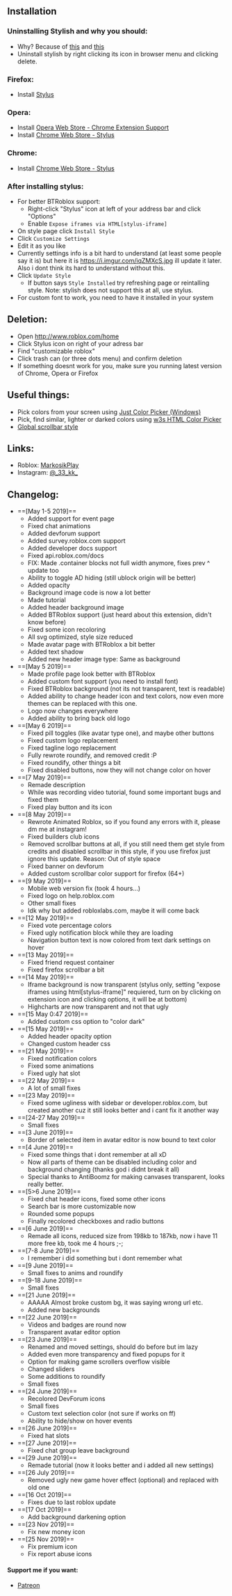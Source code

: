 ## Installation

### Uninstalling Stylish and why you should:
- Why? Because of [this](https://i.imgur.com/LT7Auas.png) and [this](https://i.imgur.com/Gc6KIAJ.png)
- Uninstall stylish by right clicking its icon in browser menu and clicking delete.

### Firefox:
- Install [Stylus](https://addons.mozilla.org/en-US/firefox/addon/styl-us/)

### Opera:
- Install [Opera Web Store - Chrome Extension Support](https://addons.opera.com/uk/extensions/details/install-chrome-extensions/)
- Install [Chrome Web Store - Stylus](https://chrome.google.com/webstore/detail/stylus/clngdbkpkpeebahjckkjfobafhncgmne)

### Chrome:
- Install [Chrome Web Store - Stylus](https://chrome.google.com/webstore/detail/stylus/clngdbkpkpeebahjckkjfobafhncgmne)

### After installing stylus:
- For better BTRoblox support:
  - Right-click "Stylus" icon at left of your address bar and click "Options"
  - Enable `Expose iframes via HTML[stylus-iframe]`
- On style page click `Install Style`
- Click `Customize Settings`
- Edit it as you like
- Currently settings info is a bit hard to understand (at least some people say it is) but here it is https://i.imgur.com/iqZMXcS.jpg ill update it later. Also i dont think its hard to understand without this.
- Click `Update Style`
  - If button says `Style Installed` try refreshing page or reintalling style. Note: stylish does not support this at all, use stylus.
- For custom font to work, you need to have it installed in your system

## Deletion:
- Open http://www.roblox.com/home
- Click Stylus icon on right of your adress bar
- Find "customizable roblox"
- Click trash can (or three dots menu) and confirm deletion
- If something doesnt work for you, make sure you running latest version of Chrome, Opera or Firefox



## Useful things:

- Pick colors from your screen using [Just Color Picker (Windows)](http://annystudio.com/jcpicker.exe)
- Pick, find similar, lighter or darked colors using [w3s HTML Color Picker](https://www.w3schools.com/colors/colors_picker.asp)
- [Global scrollbar style](https://userstyles.org/styles/171904/simple-customizable-scrollbar)

## Links:

- Roblox: [MarkosikPlay](https://www.roblox.com/users/233100576/profile)
- Instagram: [@\_33_kk\_](https://instagram.com/_33_kk_)

## Changelog:

- ==[May 1-5 2019]==
  - Added support for event page
  - Fixed chat animations
  - Added devforum support
  - Added survey.roblox.com support
  - Added developer docs support
  - Fixed api.roblox.com/docs
  - FIX: Made .container blocks not full width anymore, fixes prev ^ update too
  - Ability to toggle AD hiding (still ublock origin will be better)
  - Added opacity
  - Background image code is now a lot better
  - Made tutorial
  - Added header background image
  - Added BTRoblox support (just heard about this extension, didn't know before)
  - Fixed some icon recoloring
  - All svg optimized, style size reduced
  - Made avatar page with BTRoblox a bit better
  - Added text shadow
  - Added new header image type: Same as background
- ==[May 5 2019]==
  - Made profile page look better with BTRoblox
  - Added custom font support (you need to install font)
  - Fixed BTRoblox background (not its not transparent, text is readable)
  - Added ability to change header icon and text colors, now even more themes can be replaced with this one.
  - Logo now changes everywhere
  - Added ability to bring back old logo
- ==[May 6 2019]==
  - Fixed pill toggles (like avatar type one), and maybe other buttons
  - Fixed custom logo replacement
  - Fixed tagline logo replacement
  - Fully rewrote roundify, and removed credit :P
  - Fixed roundify, other things a bit
  - Fixed disabled buttons, now they will not change color on hover
- ==[7 May 2019]==
  - Remade description
  - While was recording video tutorial, found some important bugs and fixed them
  - Fixed play button and its icon
- ==[8 May 2019]==
  - Rewrote Animated Roblox, so if you found any errors with it, please dm me at instagram!
  - Fixed builders club icons
  - Removed scrollbar buttons at all, if you still need them get style from credits and disabled scrollbar in this style, if you use firefox just ignore this update. Reason: Out of style space
  - Fixed banner on devforum
  - Added custom scrollbar color support for firefox (64+)
- ==[9 May 2019]==
  - Mobile web version fix (took 4 hours...)
  - Fixed logo on help.roblox.com
  - Other small fixes
  - Idk why but added robloxlabs.com, maybe it will come back
- ==[12 May 2019]==
  - Fixed vote percentage colors
  - Fixed ugly notification block while they are loading
  - Navigation button text is now colored from text dark settings on hover
- ==[13 May 2019]==
  - Fixed friend request container
  - Fixed firefox scrollbar a bit
- ==[14 May 2019]==
  - Iframe background is now transparent (stylus only, setting "expose iframes using html[stylus-iframe]" requiered, turn on by clicking on extension icon and clicking options, it will be at bottom)
  - Highcharts are now transparent and not that ugly
- ==[15 May 0:47 2019]==
  - Added custom css option to "color dark"
- ==[15 May 2019]==
  - Added header opacity option
  - Changed custom header css
- ==[21 May 2019]==
  - Fixed notification colors
  - Fixed some animations
  - Fixed ugly hat slot
- ==[22 May 2019]==
  - A lot of small fixes
- ==[23 May 2019]==
  - Fixed some ugliness with sidebar or developer.roblox.com, but created another cuz it still looks better and i cant fix it another way
- ==[24-27 May 2019]==
  - Small fixes
- ==[3 June 2019]==
  - Border of selected item in avatar editor is now bound to text color
- ==[4 June 2019]==
  - Fixed some things that i dont remember at all xD
  - Now all parts of theme can be disabled including color and background changing (thanks god i didnt break it all)
  - Special thanks to AntiBoomz for making canvases transparent, looks really better.
- ==[5>6 June 2019]==
  - Fixed chat header icons, fixed some other icons
  - Search bar is more customizable now
  - Rounded some popups
  - Finally recolored checkboxes and radio buttons
- ==[6 June 2019]==
  - Remade all icons, reduced size from 198kb to 187kb, now i have 11 more free kb, took me 4 hours ;-;
- ==[7-8 June 2019]==
  - I remember i did something but i dont remember what
- ==[9 June 2019]==
  - Small fixes to anims and roundify
- ==[9-18 June 2019]==
  - Small fixes
- ==[21 June 2019]==
  - AAAAA Almost broke custom bg, it was saying wrong url etc.
  - Added new backgrounds
- ==[22 June 2019]==
  - Videos and badges are round now
  - Transparent avatar editor option
- ==[23 June 2019]==
  - Renamed and moved settings, should do before but im lazy
  - Added even more transparency and fixed popups for it
  - Option for making game scrollers overflow visible
  - Changed sliders
  - Some additions to roundify
  - Small fixes
- ==[24 June 2019]==
  - Recolored DevForum icons
  - Small fixes
  - Custom text selection color (not sure if works on ff)
  - Ability to hide/show on hover events
- ==[26 June 2019]==
  - Fixed hat slots
- ==[27 June 2019]==
  - Fixed chat group leave background
- ==[29 June 2019]==
  - Remade tutorial (now it looks better and i added all new settings)
- ==[26 July 2019]==
  - Removed ugly new game hover effect (optional) and replaced with old one
- ==[16 Oct 2019]==
  - Fixes due to last roblox update
- ==[17 Oct 2019]==
  - Add background darkening option
- ==[23 Nov 2019]==
  - Fix new money icon
- ==[25 Nov 2019]==
  - Fix premium icon
  - Fix report abuse icons

#### Support me if you want:

- [Patreon](https://patreon.com/33kk)

